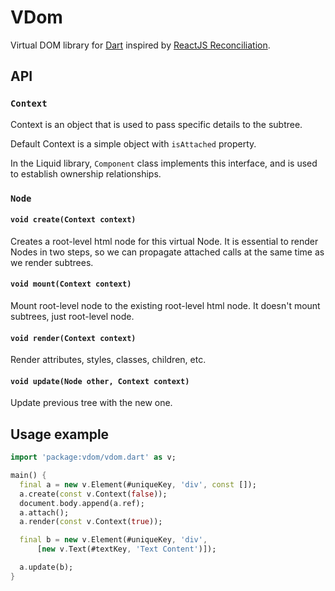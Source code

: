 # VDom

Virtual DOM library for [Dart](https://www.dartlang.org/) inspired by
[ReactJS Reconciliation](http://facebook.github.io/react/docs/reconciliation.html).

## API

### `Context`

Context is an object that is used to pass specific details to the
subtree.

Default Context is a simple object with `isAttached` property.

In the Liquid library, `Component` class implements this interface,
and is used to establish ownership relationships.

### `Node`

#### `void create(Context context)`

Creates a root-level html node for this virtual Node. It is essential
to render Nodes in two steps, so we can propagate attached calls at
the same time as we render subtrees.

#### `void mount(Context context)`

Mount root-level node to the existing root-level html node. It doesn't
mount subtrees, just root-level node.

#### `void render(Context context)`

Render attributes, styles, classes, children, etc.

#### `void update(Node other, Context context)`

Update previous tree with the new one.

## Usage example

```dart
import 'package:vdom/vdom.dart' as v;

main() {
  final a = new v.Element(#uniqueKey, 'div', const []);
  a.create(const v.Context(false));
  document.body.append(a.ref);
  a.attach();
  a.render(const v.Context(true));

  final b = new v.Element(#uniqueKey, 'div',
      [new v.Text(#textKey, 'Text Content')]);

  a.update(b);
}
```

